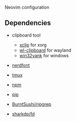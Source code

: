 Neovim configuration

## Dependencies

- clipboard tool
    - [xclip](https://github.com/astrand/xclip) for xorg
    - [wl-clipboard](https://github.com/bugaevc/wl-clipboard) for wayland
    - [win32yank](https://github.com/equalsraf/win32yank) for windows

- [nerdfont](https://www.nerdfonts.com/)

- [tmux](https://github.com/tmux/tmux/)
- [npm](https://nodejs.org)
- [pip](https://pypi.org/project/pip/)

- [BurntSushi/ripgrep](https://github.com/BurntSushi/ripgrep)
- [sharkdp/fd](https://github.com/sharkdp/fd)
